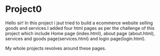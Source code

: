 # Project0

Hello sir!
In this project i jsut tried to build a ecommerce website selling goods and services.I added four html pages as per the challenge of this project which include Home page (index.html), about page (about.html), services and goods page(services.html) and login page(login.html).

My whole projects revolves around these pages.
